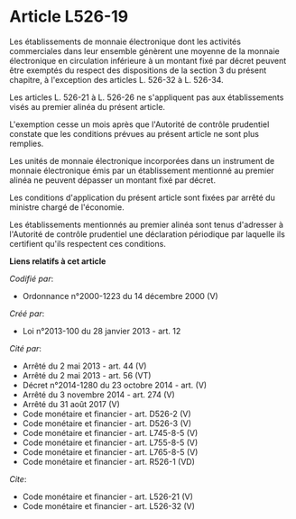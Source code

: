 # Article L526-19

Les établissements de monnaie électronique dont les activités commerciales dans leur ensemble génèrent une moyenne de la
monnaie électronique en circulation inférieure à un montant fixé par décret peuvent être exemptés du respect des dispositions
de la section 3 du présent chapitre, à l'exception des articles L. 526-32 à L. 526-34. 

Les articles L. 526-21 à L. 526-26 ne s'appliquent pas aux établissements visés au premier alinéa du présent article. 

L'exemption cesse un mois après que l'Autorité de contrôle prudentiel constate que les conditions prévues au présent article
ne sont plus remplies. 

Les unités de monnaie électronique incorporées dans un instrument de monnaie électronique émis par un établissement mentionné
au premier alinéa ne peuvent dépasser un montant fixé par décret. 

Les conditions d'application du présent article sont fixées par arrêté du ministre chargé de l'économie. 

Les établissements mentionnés au premier alinéa sont tenus d'adresser à l'Autorité de contrôle prudentiel une déclaration
périodique par laquelle ils certifient qu'ils respectent ces conditions.

**Liens relatifs à cet article**

_Codifié par_:

  - Ordonnance n°2000-1223 du 14 décembre 2000 (V)

_Créé par_:

  - Loi n°2013-100 du 28 janvier 2013 - art. 12

_Cité par_:

  - Arrêté du 2 mai 2013 - art. 44 (V)
  - Arrêté du 2 mai 2013 - art. 56 (VT)
  - Décret n°2014-1280 du 23 octobre 2014 - art. (V)
  - Arrêté du 3 novembre 2014 - art. 274 (V)
  - Arrêté du 31 août 2017 (V)
  - Code monétaire et financier - art. D526-2 (V)
  - Code monétaire et financier - art. D526-3 (V)
  - Code monétaire et financier - art. L745-8-5 (V)
  - Code monétaire et financier - art. L755-8-5 (V)
  - Code monétaire et financier - art. L765-8-5 (V)
  - Code monétaire et financier - art. R526-1 (VD)

_Cite_:

  - Code monétaire et financier - art. L526-21 (V)
  - Code monétaire et financier - art. L526-32 (V)
